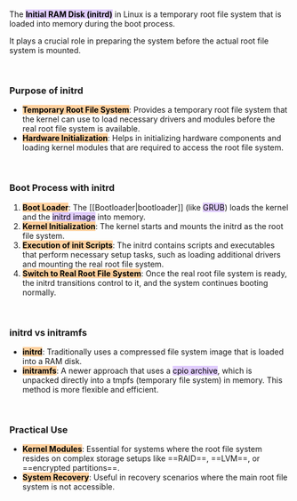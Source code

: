 
</br>

The **<mark style="background: #D2B3FFA6;">Initial RAM Disk (initrd)</mark>** in Linux is a temporary root file system that is loaded into memory during the boot process.

It plays a crucial role in preparing the system before the actual root file system is mounted.

</br>

### Purpose of initrd

- **<mark style="background: #FFB86CA6; color: black;">Temporary Root File System</mark>**:
	Provides a temporary root file system that the kernel can use to load necessary drivers and modules before the real root file system is available.
- **<mark style="background: #FFB86CA6; color: black;">Hardware Initialization</mark>**:
	Helps in initializing hardware components and loading kernel modules that are required to access the root file system.

</br>

### Boot Process with initrd

1. **<mark style="background: #FFB86CA6; color: black;">Boot Loader</mark>**:
	The [[Bootloader|bootloader]] (like <mark style="background: #D2B3FFA6;">GRUB</mark>) loads the kernel and the <mark style="background: #D2B3FFA6;">initrd image</mark> into memory.
1. **<mark style="background: #FFB86CA6; color: black;">Kernel Initialization</mark>**:
	The kernel starts and mounts the initrd as the root file system.
1. **<mark style="background: #FFB86CA6; color: black;">Execution of init Scripts</mark>**:
	The initrd contains scripts and executables that perform necessary setup tasks, such as loading additional drivers and mounting the real root file system.
1. **<mark style="background: #FFB86CA6; color: black;">Switch to Real Root File System</mark>**:
	Once the real root file system is ready, the initrd transitions control to it, and the system continues booting normally.

</br>

### initrd vs initramfs

- **<mark style="background: #FFB86CA6; color: black;">initrd</mark>**:
	Traditionally uses a compressed file system image that is loaded into a RAM disk.
- **<mark style="background: #FFB86CA6; color: black;">initramfs</mark>**:
	A newer approach that uses a <mark style="background: #D2B3FFA6;">cpio archive</mark>, which is unpacked directly into a tmpfs (temporary file system) in memory. This method is more flexible and efficient.

</br>

### Practical Use

- **<mark style="background: #FFB86CA6; color: black;">Kernel Modules</mark>**:
	Essential for systems where the root file system resides on complex storage setups like ==RAID==, ==LVM==, or ==encrypted partitions==.
- **<mark style="background: #FFB86CA6; color: black;">System Recovery</mark>**:
	Useful in recovery scenarios where the main root file system is not accessible.